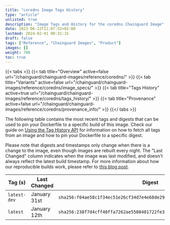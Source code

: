 ```yaml
---
title: "coredns Image Tags History"
type: "article"
unlisted: true
description: "Image Tags and History for the coredns Chainguard Image"
date: 2023-06-22T11:07:52+02:00
lastmod: 2024-02-01 00:31:15
draft: false
tags: ["Reference", "Chainguard Images", "Product"]
images: []
weight: 700
toc: true
---
```


{{< tabs >}}
{{< tab title="Overview" active=false url="/chainguard/chainguard-images/reference/coredns/" >}}
{{< tab title="Variants" active=false url="/chainguard/chainguard-images/reference/coredns/image_specs/" >}}
{{< tab title="Tags History" active=true url="/chainguard/chainguard-images/reference/coredns/tags_history/" >}}
{{< tab title="Provenance" active=false url="/chainguard/chainguard-images/reference/coredns/provenance_info/" >}}
{{</ tabs >}}

The following table contains the most recent tags and digests that can be used to pin your Dockerfile to a specific build of this image. Check our guide on [Using the Tag History API](/chainguard/chainguard-images/using-the-tag-history-api/) for information on how to fetch all tags from an image and how to pin your Dockerfile to a specific digest.

Please note that digests and timestamps only change when there is a change to the image, even though images are rebuilt every night. The "Last Changed" column indicates when the image was last modified, and doesn't always reflect the latest build timestamp. For more information about how our reproducible builds work, please refer to [this blog post](https://www.chainguard.dev/unchained/reproducing-chainguards-reproducible-image-builds).

| Tag (s)       | Last Changed | Digest                                                                    |
|---------------|--------------|---------------------------------------------------------------------------|
|  `latest-dev` | January 31st | `sha256:f04ae58c1f34ec51e26cf34d7e4e68de29f8f4ac5d53fd2faff8887c0de017df` |
|  `latest`     | January 12th | `sha256:238f7d4cff40ffa7262ae5508481722fe3213e4aae1e61a1425f07f4ae2e4d71` |

